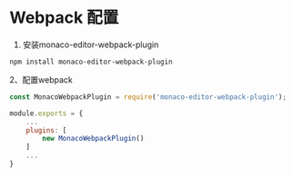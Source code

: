 # Webpack 配置

1. 安装monaco-editor-webpack-plugin

``` shell
npm install monaco-editor-webpack-plugin
```

2、配置webpack
``` js
const MonacoWebpackPlugin = require('monaco-editor-webpack-plugin');

module.exports = {
    ...
    plugins: [
        new MonacoWebpackPlugin()
    ]
    ...
}
```